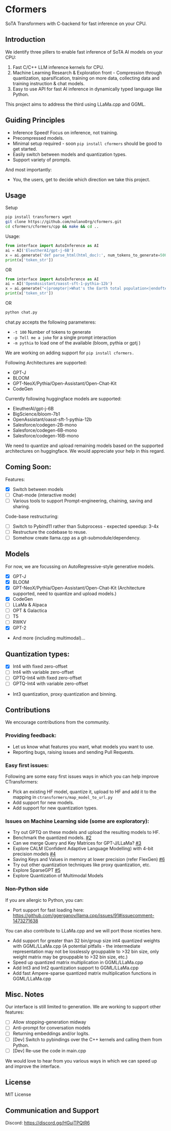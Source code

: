 # Cformers

SoTA Transformers with C-backend for fast inference on your CPU.

## Introduction

We identify three pillers to enable fast inference of SoTA AI models on your CPU:
1. Fast C/C++ LLM inference kernels for CPU.
2. Machine Learning Research & Exploration front - Compression through quantization, sparsification, training on more data, collecting data and training instruction & chat models.
3. Easy to use API for fast AI inference in dynamically typed language like Python.

This project aims to address the third using LLaMa.cpp and GGML.

## Guiding Principles

- Inference Speed! Focus on inference, not training.
- Precompressed models.
- Minimal setup required - soon `pip install cformers` should be good to get started.
- Easily switch between models and quantization types.
- Support variety of prompts.

And most importantly:
- You, the users, get to decide which direction we take this project.

## Usage

Setup
```bash
pip install transformers wget
git clone https://github.com/nolanoOrg/cformers.git
cd cformers/cformers/cpp && make && cd ..
```

Usage:
```python
from interface import AutoInference as AI
ai = AI('EleutherAI/gpt-j-6B')
x = ai.generate('def parse_html(html_doc):', num_tokens_to_generate=500)
print(x['token_str'])
```

OR

```python
from interface import AutoInference as AI
ai = AI('OpenAssistant/oasst-sft-1-pythia-12b')
x = ai.generate("<|prompter|>What's the Earth total population<|endoftext|><|assistant|>", num_tokens_to_generate=100)
print(x['token_str'])
```
OR

```bash
python chat.py
```
chat.py accepts the following parameteres:

- ``` -t 100 ``` Number of tokens to generate 
- ```-p Tell me a joke``` for a single prompt interaction
- ```-m pythia``` to load one of the available (bloom, pythia or gptj )

We are working on adding support for `pip install cformers.`

Following Architectures are supported:
- GPT-J
- BLOOM
- GPT-NeoX/Pythia/Open-Assistant/Open-Chat-Kit
- CodeGen

Currently following huggingface models are supported:
- EleutherAI/gpt-j-6B
- BigScience/bloom-7b1
- OpenAssistant/oasst-sft-1-pythia-12b
- Salesforce/codegen-2B-mono
- Salesforce/codegen-6B-mono
- Salesforce/codegen-16B-mono

We need to quantize and upload remaining models based on the supported architectures on huggingface. We would appreciate your help in this regard.

## Coming Soon:

Features:
- [X] Switch between models
- [ ] Chat-mode (interactive mode)
- [ ] Various tools to support Prompt-engineering, chaining, saving and sharing.

Code-base restructuring:
- [ ] Switch to Pybind11 rather than Subprocess - expected speedup: 3-4x
- [ ] Restructure the codebase to reuse.
- [ ] Somehow create llama.cpp as a git-submodule/dependency.

## Models

For now, we are focussing on AutoRegressive-style generative models.

- [x] GPT-J
- [x] BLOOM
- [x] GPT-NeoX/Pythia/Open-Assistant/Open-Chat-Kit (Architecture supported, need to quantize and upload models.)
- [X] CodeGen
- [ ] LLaMa & Alpaca
- [ ] OPT & Galactica
- [ ] T5
- [ ] RWKV
- [x] GPT-2
- And more (including multimodal)...

## Quantization types:
- [x] Int4 with fixed zero-offset 
- [ ] Int4 with variable zero-offset
- [ ] GPTQ-Int4 with fixed zero-offset
- [ ] GPTQ-Int4 with variable zero-offset
- Int3 quantization, proxy quantization and binning.

## Contributions

We encourage contributions from the community.

### Providing feedback:

- Let us know what features you want, what models you want to use.
- Reporting bugs, raising issues and sending Pull Requests.

### Easy first issues:
Following are some easy first issues ways in which you can help improve CTransformers:
- Pick an existing HF model, quantize it, upload to HF and add it to the mapping in `ctransformers/map_model_to_url.py`
- Add support for new models.
- Add support for new quantization types.

### Issues on Machine Learning side (some are exploratory):
- Try out GPTQ on these models and upload the resulting models to HF.
- Benchmark the quantized models. [#2](https://github.com/NolanoOrg/cformers/issues/2)
- Can we merge Query and Key Matrices for GPT-J/LLaMa? [#3](https://github.com/NolanoOrg/cformers/issues/3)
- Explore CALM (Confident Adaptive Language Modelling) with 4-bit precision models [#4](https://github.com/NolanoOrg/cformers/issues/4)
- Saving Keys and Values in memory at lower precision (refer FlexGen) [#6](https://github.com/NolanoOrg/cformers/issues/6)
- Try out other quantization techniques like proxy quantization, etc.
- Explore SparseGPT [#5](https://github.com/NolanoOrg/cformers/issues/5)
- Explore Quantization of Multimodal Models

### Non-Python side
If you are allergic to Python, you can:
- Port support for fast loading here: https://github.com/ggerganov/llama.cpp/issues/91#issuecomment-1473271638

You can also contribute to LLaMa.cpp and we will port those niceties here.
- Add support for greater than 32 bin/group size int4 quantized weights with GGML/LLaMa.cpp (A potential pitfalls - the intermediate representation may not be losslessly grouppable to >32 bin size, only weight matrix may be grouppable to >32 bin size, etc.)
- Speed up quantized matrix multiplication in GGML/LLaMa.cpp
- Add Int3 and Int2 quantization support to GGML/LLaMa.cpp
- Add fast Ampere-sparse quantized matrix multiplication functions in GGML/LLaMa.cpp

## Misc. Notes

Our interface is still limited to generation. We are working to support other features:

- [ ] Allow stopping-generation midway
- [ ] Anti-prompt for conversation models
- [ ] Returning embeddings and/or logits.
- [ ] [Dev] Switch to pybindings over the C++ kernels and calling them from Python.
- [ ] [Dev] Re-use the code in main.cpp

We would love to hear from you various ways in which we can speed up and improve the interface.

## License
MIT License

## Communication and Support

Discord: https://discord.gg/HGujTPQtR6
